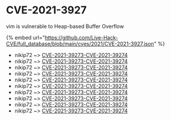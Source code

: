# CVE-2021-3927

vim is vulnerable to Heap-based Buffer Overflow

{% embed url="https://github.com/Live-Hack-CVE/full_database/blob/main/cves/2021/CVE-2021-3927.json" %}


* nikip72 ~> [CVE-2021-39273-CVE-2021-39274](https://www.alice-snow.ru/2021/database/cve-2021-3927/cve-2021-39273-cve-2021-39274-nikip72)
* nikip72 ~> [CVE-2021-39273-CVE-2021-39274](https://www.alice-snow.ru/2021/database/cve-2021-3927/cve-2021-39273-cve-2021-39274-nikip72)
* nikip72 ~> [CVE-2021-39273-CVE-2021-39274](https://www.alice-snow.ru/2021/database/cve-2021-3927/cve-2021-39273-cve-2021-39274-nikip72)
* nikip72 ~> [CVE-2021-39273-CVE-2021-39274](https://www.alice-snow.ru/2021/database/cve-2021-3927/cve-2021-39273-cve-2021-39274-nikip72)
* nikip72 ~> [CVE-2021-39273-CVE-2021-39274](https://www.alice-snow.ru/2021/database/cve-2021-3927/cve-2021-39273-cve-2021-39274-nikip72)
* nikip72 ~> [CVE-2021-39273-CVE-2021-39274](https://www.alice-snow.ru/2021/database/cve-2021-3927/cve-2021-39273-cve-2021-39274-nikip72)
* nikip72 ~> [CVE-2021-39273-CVE-2021-39274](https://www.alice-snow.ru/2021/database/cve-2021-3927/cve-2021-39273-cve-2021-39274-nikip72)
* nikip72 ~> [CVE-2021-39273-CVE-2021-39274](https://www.alice-snow.ru/2021/database/cve-2021-3927/cve-2021-39273-cve-2021-39274-nikip72)
* nikip72 ~> [CVE-2021-39273-CVE-2021-39274](https://www.alice-snow.ru/2021/database/cve-2021-3927/cve-2021-39273-cve-2021-39274-nikip72)
* nikip72 ~> [CVE-2021-39273-CVE-2021-39274](https://www.alice-snow.ru/2021/database/cve-2021-3927/cve-2021-39273-cve-2021-39274-nikip72)